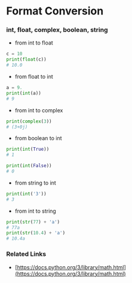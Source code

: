 # Format Conversion

### int, float, complex, boolean, string

* from int to float
```python
c = 10
print(float(c))
# 10.0
```

* from float to int
```python
a = 9.
print(int(a))
# 9
```

* from int to complex
```python
print(complex(3))
# (3+0j)
```

* from boolean to int
```python
print(int(True))
# 1

print(int(False))
# 0
```

* from string to int
```python
print(int('3'))
# 3
```

* from int to string
```python
print(str(77) + 'a')
# 77a
print(str(10.4) + 'a')
# 10.4a
```

### Related Links
* [https://docs.python.org/3/library/math.html](https://docs.python.org/3/library/math.html)